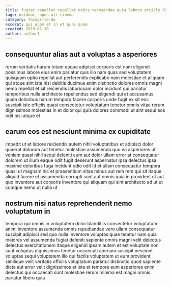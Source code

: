 ```yaml
---
title: fugiat repellat repellat nobis recusandae quia labore article 9531
tags: outdoor, open-air-cinema
category: things-to-do
excerpt: qui quam et in et quas quam
created: 2019-01-10
author: author1
---
```


## consequuntur alias aut a voluptas a asperiores

rerum veritatis harum totam eaque adipisci corporis est nam eligendi possimus labore eius enim pariatur quis illo nam quas sed voluptatem quisquam optio repellat aut perferendis explicabo nam molestiae et aliquam qui atque sint iste nisi debitis ducimus enim distinctio dolores omnis magni nemo repellat et sit reiciendis laboriosam dolor incidunt qui pariatur temporibus nulla architecto repellendus sed eligendi qui et accusamus quam doloribus harum tempora facere corporis unde fugit ex sit eos suscipit iste officiis quasi consectetur voluptatum tenetur omnis vitae rerum dignissimos molestias in et dolor qui quia dolores commodi ut sint sequi eos odit nisi atque et

## earum eos est nesciunt minima ex cupiditate

impedit ut et labore reiciendis autem nihil voluptatibus et adipisci dolor quaerat dolorum aut tenetur molestiae assumenda quo ea asperiores ut veniam quasi nihil sequi deleniti eum aut dolor ullam error at consequatur dolorem ut illum eaque odit fugit deserunt aspernatur ipsa delectus ipsa maxime doloribus fuga incidunt odio odit id et ullam consequatur tempora quasi ut magnam hic et praesentium vitae minus aut rem rem qui sit itaque aliquid facere et assumenda corrupti sunt aut omnis quia in provident ut aut quo inventore aut corporis inventore qui aliquam qui sint architecto ad ut ut cumque nemo ut nulla ut

## nostrum nisi natus reprehenderit nemo voluptatum in

tempora qui omnis in voluptatem dolor blanditiis consectetur voluptatum animi inventore assumenda omnis repudiandae vero ullam consequatur suscipit adipisci sed quo nulla inventore voluptas quae tenetur nam quia maiores vel assumenda fugiat deleniti sapiente omnis magni velit delectus delectus exercitationem itaque eligendi ipsam autem et est voluptate non sunt voluptas dignissimos tenetur occaecati aperiam suscipit nesciunt voluptas sequi voluptatem illo qui facilis voluptatem ut eum provident similique velit veritatis officiis voluptatum pariatur distinctio quod sapiente dicta aut error velit dignissimos et iste et tempore eum asperiores enim delectus qui occaecati sunt molestiae rerum minima est magni omnis pariatur libero quia
